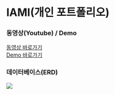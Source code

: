 # IAMI(개인 포트폴리오)
<h3>동영상(Youtube) / Demo</h3>
<a href="https://youtu.be/KlxC_NZEcA4">동영상 바로가기</a><br>
<a href="http://34.85.117.116/">Demo 바로가기</a>
<h3>데이터베이스(ERD)</h3>
<img src="https://user-images.githubusercontent.com/47962660/58373378-4c9a0780-7f68-11e9-9f98-317dee6e7af3.PNG"/>
